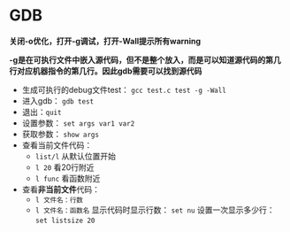 # GDB
**关闭-o优化，打开-g调试，打开-Wall提示所有warning**

**-g是在可执行文件中嵌入源代码，但不是整个放入，而是可以知道源代码的第几行对应机器指令的第几行。因此gdb需要可以找到源代码**

- 生成可执行的debug文件test：
`gcc test.c test -g -Wall`
- 进入gdb：
`gdb test`
- 退出：`quit`
- 设置参数：
`set args var1 var2`
- 获取参数：
`show args`
- 查看当前文件代码：
    - `list/l` 从默认位置开始
    - `l 20` 看20行附近
    - `l func` 看函数附近
- 查看**非当前文件**代码：
    - `l 文件名：行数`
    - `l 文件名：函数名`
显示代码时显示行数： `set nu`
设置一次显示多少行： `set listsize 20`
